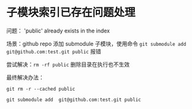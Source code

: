 # 子模块索引已存在问题处理

<!--more-->

问题： 'public' already exists in the index

场景：github repo 添加 submodule 子模块，使用命令 `git submodule add  git@github.com:test.git public` 报错

尝试解决：`rm -rf public` 删除目录在执行也不生效

最终解决办法：

`git rm -r --cached public`

`git submodule add  git@github.com:test.git public`

